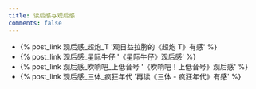 ```yaml
---
title: 读后感与观后感
comments: false
---
```


- {% post_link 观后感_超炮_T '观日益拉胯的《超炮 T》有感' %}
- {% post_link 观后感_星际牛仔 '《星际牛仔》观后感' %}
- {% post_link 观后感_吹响吧_上低音号 '《吹响吧！上低音号》观后感' %}
- {% post_link 观后感_三体_疯狂年代 '再读《三体 - 疯狂年代》有感' %}
